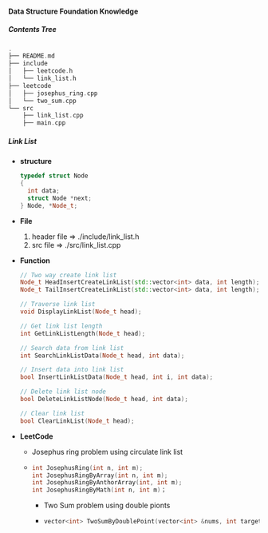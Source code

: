 #### Data Structure Foundation Knowledge

##### Contents Tree

```C++
.
├── README.md
├── include
│   ├── leetcode.h
│   └── link_list.h
├── leetcode
│   ├── josephus_ring.cpp
│   └── two_sum.cpp
└── src
    ├── link_list.cpp
    ├── main.cpp
```

##### Link List
* **structure**

  ```C++
  typedef struct Node
  {
    int data;
    struct Node *next;
  } Node, *Node_t;
  ```

* **File**
  1. header file => ./include/link_list.h
  2. src file => ./src/link_list.cpp

* **Function**

  ```C++
  // Two way create link list 
  Node_t HeadInsertCreateLinkList(std::vector<int> data, int length);
  Node_t TailInsertCreateLinkList(std::vector<int> data, int length);
  
  // Traverse link list
  void DisplayLinkList(Node_t head);
  
  // Get link list length
  int GetLinkListLength(Node_t head);
  
  // Search data from link list
  int SearchLinkListData(Node_t head, int data); 
  
  // Insert data into link list
  bool InsertLinkListData(Node_t head, int i, int data);
  
  // Delete link list node
  bool DeleteLinkListNode(Node_t head, int data);
  
  // Clear link list
  bool ClearLinkList(Node_t head);
  ```



* **LeetCode**

  * Josephus ring problem using circulate link list 

  * ```c++
    int JosephusRing(int n, int m);
    int JosephusRingByArray(int n, int m);
    int JosephusRingByAnthorArray(int, int m);
    int JosephusRingByMath(int n, int m)；
    ```
  
     * Two Sum problem using double pionts 
  
     * ```c++
       vector<int> TwoSumByDoublePoint(vector<int> &nums, int target);
       ```
  
       
